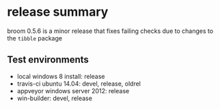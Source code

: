 # release summary

broom 0.5.6 is a minor release that fixes failing checks due to changes to the `tibble` package

## Test environments

- local windows 8 install: release
- travis-ci ubuntu 14.04: devel, release, oldrel
- appveyor windows server 2012: release 
- win-builder: devel, release
